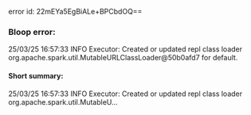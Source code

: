 error id: 22mEYa5EgBiALe+BPCbdOQ==
### Bloop error:

25/03/25 16:57:33 INFO Executor: Created or updated repl class loader org.apache.spark.util.MutableURLClassLoader@50b0afd7 for default.
#### Short summary: 

25/03/25 16:57:33 INFO Executor: Created or updated repl class loader org.apache.spark.util.MutableU...